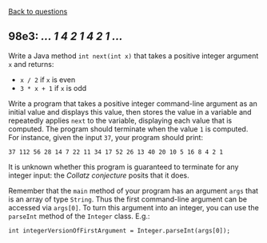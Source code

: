 [Back to questions](../README.md)

## 98e3: *... 1 4 2 1 4 2 1 ...*

Write a Java method `int next(int x)` that takes a positive integer argument `x` and returns:

* `x / 2` if `x` is even
* `3 * x + 1` if `x` is odd

Write a program that takes a positive integer command-line argument as an initial value and displays this value, then stores the value in a variable and
repeatedly applies `next` to the variable, displaying each value that is computed.  The program should terminate when the value `1` is computed.
For instance, given the input `37`, your program should print:

```
37 112 56 28 14 7 22 11 34 17 52 26 13 40 20 10 5 16 8 4 2 1
```

It is unknown whether this program is guaranteed to terminate for any integer input: the *Collatz conjecture* posits that it does.

Remember that the `main` method of your program has an argument `args` that is an array of type `String`.
Thus the first command-line argument can be accessed via `args[0]`.  To turn this argument into an integer, you can use the
`parseInt` method of the `Integer` class.  E.g.:

```
int integerVersionOfFirstArgument = Integer.parseInt(args[0]);
```